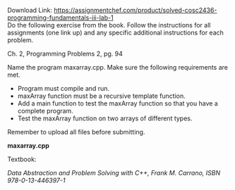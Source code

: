 Download Link: https://assignmentchef.com/product/solved-cosc2436-programming-fundamentals-iii-lab-1
<br>
Do the following exercise from the book. Follow the instructions for all assignments (one link up) and any specific additional instructions for each problem.

Ch. 2, Programming Problems 2, pg. 94

Name the program maxarray.cpp. Make sure the following requirements are met.

<ul>

 <li>Program must compile and run.</li>

 <li>maxArray function must be a recursive template function.</li>

 <li>Add a main function to test the maxArray function so that you have a complete program.</li>

 <li>Test the maxArray function on two arrays of different types.</li>

</ul>

Remember to upload all files before submitting.

<strong>maxarray.cpp</strong>

Textbook:

<em>Data Abstraction and Problem Solving with C++, Frank M. Carrano, ISBN 978-0-13-446397-1</em>